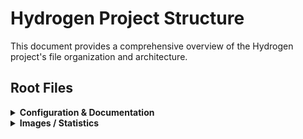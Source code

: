 # Hydrogen Project Structure

This document provides a comprehensive overview of the Hydrogen project's file organization and architecture.

## Root Files

<details>
<summary><b>Configuration & Documentation</b></summary>

- [README.md](README.md) - Project overview and quick start guide
- [RECIPE.md](RECIPE.md) - Development requirements and coding standards
- [SETUP.md](SETUP.md) - Installation and setup instructions
- [RELEASES.md](RELEASES.md) - Release notes and version history
- [SECRETS.md](SECRETS.md) - Security configuration guide
- [SITEMAP.md](SITEMAP.md) - Project navigation and file index
- [STRUCTURE.md](STRUCTURE.md) - This file - project structure overview

</details>

<details>
<summary><b>Images / Statistics</b></summary>

- [README.md](images/README.md) - Documentation for generated SVG visualization files
- [CLOC_CODE.svg](images/CLOC_CODE.svg) - Reformatted output from cloc (auto-generated)
- [CLOC_STAT.svg](images/CLOC_STAT.svg) - Extended statistics generated from cloc data (auto-generated)
- [COVERAGE.svg](images/COVERAGE.svg) - Visual coverage analysis report (auto-generated)
- [COMPLETE.svg](images/COMPLETE.svg) - Complete test suite results visualization (auto-generated)

## Core Application

<details>
<summary><b>Main Entry Point</b></summary>

- [src/hydrogen.c](src/hydrogen.c) - Main entry point and core system initialization
- [src/not_hydrogen.c](src/hydrogen_not.c) - Error handler test file

</details>

## Source Code Organization

<details>
<summary><b>API Components</b></summary>

- [src/api/api_service.c](src/api/api_service.c) - Core API service implementation
- [src/api/api_service.h](src/api/api_service.h) - API service interface definitions
- [src/api/api_utils.c](src/api/api_utils.c) - API utility functions
- [src/api/api_utils.h](src/api/api_utils.h) - API utility interfaces
- [src/api/README.md](src/api/README.md) - API documentation
- [src/api/oidc/](src/api/oidc/) - OIDC-specific API endpoints
- [src/api/system/](src/api/system/) - System information API endpoints

</details>

<details>
<summary><b>Configuration Management</b></summary>

- [src/config/config.c](src/config/config.c) - Core configuration system
- [src/config/config.h](src/config/config.h) - Configuration structures and constants
- [src/config/config_forward.h](src/config/config_forward.h) - Forward declarations
- [src/config/config_api.c](src/config/config_api.c) - API configuration implementation
- [src/config/config_api.h](src/config/config_api.h) - API configuration interface definitions
- [src/config/config_databases.c](src/config/config_databases.c) - Database configuration implementation
- [src/config/config_databases.h](src/config/config_databases.h) - Database configuration interface definitions
- [src/config/config_logging.c](src/config/config_logging.c) - Logging configuration implementation
- [src/config/config_logging.h](src/config/config_logging.h) - Logging configuration interface definitions
- [src/config/config_mail_relay.c](src/config/config_mail_relay.c) - Mail relay configuration implementation
- [src/config/config_mail_relay.h](src/config/config_mail_relay.h) - Mail relay configuration interface definitions
- [src/config/config_mdns_client.c](src/config/config_mdns_client.c) - mDNS client configuration implementation
- [src/config/config_mdns_client.h](src/config/config_mdns_client.h) - mDNS client configuration interface definitions
- [src/config/config_mdns_server.c](src/config/config_mdns_server.c) - mDNS server configuration implementation
- [src/config/config_mdns_server.h](src/config/config_mdns_server.h) - mDNS server configuration interface definitions
- [src/config/config_network.c](src/config/config_network.c) - Network configuration implementation
- [src/config/config_network.h](src/config/config_network.h) - Network configuration interface definitions
- [src/config/config_notify.c](src/config/config_notify.c) - Notification configuration implementation
- [src/config/config_notify.h](src/config/config_notify.h) - Notification configuration interface definitions
- [src/config/config_oidc.c](src/config/config_oidc.c) - OIDC configuration implementation
- [src/config/config_oidc.h](src/config/config_oidc.h) - OIDC configuration interface definitions
- [src/config/config_print.c](src/config/config_print.c) - Print subsystem configuration implementation
- [src/config/config_print.h](src/config/config_print.h) - Print subsystem configuration interface definitions
- [src/config/config_print_priorities.h](src/config/config_print_priorities.h) - Print priority definitions
- [src/config/config_resources.c](src/config/config_resources.c) - Resource configuration implementation
- [src/config/config_resources.h](src/config/config_resources.h) - Resource configuration interface definitions
- [src/config/config_server.c](src/config/config_server.c) - Server configuration implementation
- [src/config/config_server.h](src/config/config_server.h) - Server configuration interface definitions
- [src/config/config_swagger.c](src/config/config_swagger.c) - Swagger configuration implementation
- [src/config/config_swagger.h](src/config/config_swagger.h) - Swagger configuration interface definitions
- [src/config/config_terminal.c](src/config/config_terminal.c) - Terminal configuration implementation
- [src/config/config_terminal.h](src/config/config_terminal.h) - Terminal configuration interface definitions
- [src/config/config_utils.c](src/config/config_utils.c) - Configuration utilities implementation
- [src/config/config_utils.h](src/config/config_utils.h) - Configuration utilities interface definitions
- [src/config/config_webserver.c](src/config/config_webserver.c) - Web server configuration implementation
- [src/config/config_webserver.h](src/config/config_webserver.h) - Web server configuration interface definitions
- [src/config/config_websocket.c](src/config/config_websocket.c) - WebSocket configuration implementation
- [src/config/config_websocket.h](src/config/config_websocket.h) - WebSocket configuration interface definitions

</details>

<details>
<summary><b>Launch System</b></summary>

- [src/launch/launch.c](src/launch/launch.c) - Core launch system coordination
- [src/launch/launch.h](src/launch/launch.h) - Launch system interface definitions
- [src/launch/launch_api.c](src/launch/launch_api.c) - API subsystem launch
- [src/launch/launch_database.c](src/launch/launch_database.c) - Database subsystem launch
- [src/launch/launch_logging.c](src/launch/launch_logging.c) - Logging subsystem launch
- [src/launch/launch_mail_relay.c](src/launch/launch_mail_relay.c) - Mail relay launch
- [src/launch/launch_mdns_client.c](src/launch/launch_mdns_client.c) - mDNS client launch
- [src/launch/launch_mdns_server.c](src/launch/launch_mdns_server.c) - mDNS server launch
- [src/launch/launch_network.c](src/launch/launch_network.c) - Network subsystem launch
- [src/launch/launch_notify.c](src/launch/launch_notify.c) - Notification subsystem launch
- [src/launch/launch_oidc.c](src/launch/launch_oidc.c) - OIDC subsystem launch
- [src/launch/launch_payload.c](src/launch/launch_payload.c) - Payload subsystem launch
- [src/launch/launch_plan.c](src/launch/launch_plan.c) - Launch planning system
- [src/launch/launch_print.c](src/launch/launch_print.c) - Print subsystem launch
- [src/launch/launch_readiness.c](src/launch/launch_readiness.c) - Readiness checks
- [src/launch/launch_registry.c](src/launch/launch_registry.c) - Registry subsystem launch
- [src/launch/launch_resources.c](src/launch/launch_resources.c) - Resource subsystem launch
- [src/launch/launch_review.c](src/launch/launch_review.c) - Launch review system
- [src/launch/launch_swagger.c](src/launch/launch_swagger.c) - Swagger subsystem launch
- [src/launch/launch_terminal.c](src/launch/launch_terminal.c) - Terminal subsystem launch
- [src/launch/launch_threads.c](src/launch/launch_threads.c) - Thread subsystem launch
- [src/launch/launch_webserver.c](src/launch/launch_webserver.c) - Web server launch
- [src/launch/launch_websocket.c](src/launch/launch_websocket.c) - WebSocket subsystem launch

</details>

<details>
<summary><b>Landing System (Shutdown)</b></summary>

- [src/landing/landing.c](src/landing/landing.c) - Core landing system coordination
- [src/landing/landing.h](src/landing/landing.h) - Landing system interface definitions
- [src/landing/landing_api.c](src/landing/landing_api.c) - API subsystem shutdown
- [src/landing/landing_database.c](src/landing/landing_database.c) - Database subsystem shutdown
- [src/landing/landing_logging.c](src/landing/landing_logging.c) - Logging subsystem shutdown
- [src/landing/landing_mail_relay.c](src/landing/landing_mail_relay.c) - Mail relay shutdown
- [src/landing/landing_mdns_client.c](src/landing/landing_mdns_client.c) - mDNS client shutdown
- [src/landing/landing_mdns_server.c](src/landing/landing_mdns_server.c) - mDNS server shutdown
- [src/landing/landing_network.c](src/landing/landing_network.c) - Network subsystem shutdown
- [src/landing/landing_payload.c](src/landing/landing_payload.c) - Payload subsystem shutdown
- [src/landing/landing_plan.c](src/landing/landing_plan.c) - Landing planning system
- [src/landing/landing_print.c](src/landing/landing_print.c) - Print subsystem shutdown
- [src/landing/landing_readiness.c](src/landing/landing_readiness.c) - Shutdown readiness checks
- [src/landing/landing_registry.c](src/landing/landing_registry.c) - Registry subsystem shutdown
- [src/landing/landing_review.c](src/landing/landing_review.c) - Landing review system
- [src/landing/landing_swagger.c](src/landing/landing_swagger.c) - Swagger subsystem shutdown
- [src/landing/landing_terminal.c](src/landing/landing_terminal.c) - Terminal subsystem shutdown
- [src/landing/landing_threads.c](src/landing/landing_threads.c) - Thread subsystem shutdown
- [src/landing/landing_webserver.c](src/landing/landing_webserver.c) - Web server shutdown
- [src/landing/landing_websocket.c](src/landing/landing_websocket.c) - WebSocket subsystem shutdown

</details>

<details>
<summary><b>Logging System</b></summary>

- [src/logging/logging.c](src/logging/logging.c) - Core logging system implementation
- [src/logging/logging.h](src/logging/logging.h) - Logging system interface definitions
- [src/logging/log_queue_manager.c](src/logging/log_queue_manager.c) - Thread-safe log message queue handler
- [src/logging/log_queue_manager.h](src/logging/log_queue_manager.h) - Log queue manager interface definitions

</details>

<details>
<summary><b>Network Services</b></summary>

- [src/network/network.h](src/network/network.h) - Network interface abstractions
- [src/network/network_linux.c](src/network/network_linux.c) - Linux network stack implementation
- [src/mdns/mdns_server.h](src/mdns/mdns_server.h) - Service discovery interface definitions
- [src/mdns/mdns_server.c](src/mdns/mdns_server.c) - mDNS implementation
- [src/mdns/mdns_server_announce.c](src/mdns/mdns_server_announce.c) - announcement aspects of mdns implementation
- [src/mdns/keys.c](src/mdns/mdns_keys.c) - mDNS cryptographic key management implementation
- [src/mdns/keys.h](src/mdns/mdns_keys.h) - mDNS cryptographic key management interface definitions

</details>

<details>
<summary><b>OIDC Authentication</b></summary>

- [src/oidc/oidc_service.c](src/oidc/oidc_service.c) - Core OIDC service implementation
- [src/oidc/oidc_service.h](src/oidc/oidc_service.h) - OIDC service interface definitions
- [src/oidc/oidc_clients.c](src/oidc/oidc_clients.c) - OIDC client management implementation
- [src/oidc/oidc_clients.h](src/oidc/oidc_clients.h) - OIDC client management interface definitions
- [src/oidc/oidc_keys.c](src/oidc/oidc_keys.c) - OIDC cryptographic key handling implementation
- [src/oidc/oidc_keys.h](src/oidc/oidc_keys.h) - OIDC cryptographic key handling interface definitions
- [src/oidc/oidc_tokens.c](src/oidc/oidc_tokens.c) - OIDC token management implementation
- [src/oidc/oidc_tokens.h](src/oidc/oidc_tokens.h) - OIDC token management interface definitions
- [src/oidc/oidc_users.c](src/oidc/oidc_users.c) - OIDC user management implementation
- [src/oidc/oidc_users.h](src/oidc/oidc_users.h) - OIDC user management interface definitions

</details>

<details>
<summary><b>Payload Management</b></summary>

- [src/payload/payload.c](src/payload/payload.c) - Payload system implementation
- [src/payload/payload.h](src/payload/payload.h) - Payload system interface definitions

</details>

<details>
<summary><b>Print Management</b></summary>

- [src/print/print_queue_manager.c](src/print/print_queue_manager.c) - 3D print job scheduling and management implementation
- [src/print/print_queue_manager.h](src/print/print_queue_manager.h) - 3D print job scheduling and management interface definitions
- [src/print/beryllium.c](src/print/beryllium.c) - G-code analysis functionality implementation
- [src/print/beryllium.h](src/print/beryllium.h) - G-code analysis functionality interface definitions

</details>

<details>
<summary><b>Queue System</b></summary>

- [src/queue/queue.c](src/queue/queue.c) - Generic thread-safe queue implementation
- [src/queue/queue.h](src/queue/queue.h) - Generic thread-safe queue interface definitions

</details>

<details>
<summary><b>Registry System</b></summary>

- [src/registry/registry.c](src/registry/registry.c) - Subsystem registry implementation
- [src/registry/registry.h](src/registry/registry.h) - Subsystem registry interface definitions
- [src/registry/registry_integration.c](src/registry/registry_integration.c) - Registry integration utilities implementation
- [src/registry/registry_integration.h](src/registry/registry_integration.h) - Registry integration utilities interface definitions

</details>

<details>
<summary><b>State Management</b></summary>

- [src/state/state.c](src/state/state.c) - Global state management implementation
- [src/state/state.h](src/state/state.h) - Global state management interface definitions
- [src/state/state_types.h](src/state/state_types.h) - State type definitions

</details>

<details>
<summary><b>Status System</b></summary>

- [src/status/status.c](src/status/status.c) - Core status system implementation
- [src/status/status.h](src/status/status.h) - Core status system interface definitions
- [src/status/status_core.c](src/status/status_core.c) - Status core functionality implementation
- [src/status/status_core.h](src/status/status_core.h) - Status core functionality interface definitions
- [src/status/status_formatters.c](src/status/status_formatters.c) - Status output formatters implementation
- [src/status/status_formatters.h](src/status/status_formatters.h) - Status output formatters interface definitions
- [src/status/status_process.c](src/status/status_process.c) - Process status monitoring implementation
- [src/status/status_process.h](src/status/status_process.h) - Process status monitoring interface definitions
- [src/status/status_system.c](src/status/status_system.c) - System status monitoring implementation
- [src/status/status_system.h](src/status/status_system.h) - System status monitoring interface definitions

</details>

<details>
<summary><b>Swagger Documentation</b></summary>

- [src/swagger/swagger.c](src/swagger/swagger.c) - Swagger API documentation system implementation
- [src/swagger/swagger.h](src/swagger/swagger.h) - Swagger API documentation system interface definitions

</details>

<details>
<summary><b>Thread Management</b></summary>

- [src/threads/threads.c](src/threads/threads.c) - Thread management system implementation
- [src/threads/threads.h](src/threads/threads.h) - Thread management system interface definitions

</details>

<details>
<summary><b>Utility Functions</b></summary>

- [src/utils/utils.c](src/utils/utils.c) - Common utility functions implementation
- [src/utils/utils.h](src/utils/utils.h) - Common utility functions interface definitions
- [src/utils/utils_dependency.c](src/utils/utils_dependency.c) - Dependency management utilities implementation
- [src/utils/utils_dependency.h](src/utils/utils_dependency.h) - Dependency management utilities interface definitions
- [src/utils/utils_logging.c](src/utils/utils_logging.c) - Extended logging utilities implementation
- [src/utils/utils_logging.h](src/utils/utils_logging.h) - Extended logging utilities interface definitions
- [src/utils/utils_queue.c](src/utils/utils_queue.c) - Queue manipulation utilities implementation
- [src/utils/utils_queue.h](src/utils/utils_queue.h) - Queue manipulation utilities interface definitions
- [src/utils/utils_time.c](src/utils/utils_time.c) - Time handling utilities implementation
- [src/utils/utils_time.h](src/utils/utils_time.h) - Time handling utilities interface definitions

</details>

<details>
<summary><b>Web Server</b></summary>

- [src/webserver/web_server_core.c](src/webserver/web_server_core.c) - Core HTTP server implementation
- [src/webserver/web_server_core.h](src/webserver/web_server_core.h) - Core HTTP server interface definitions
- [src/webserver/web_server_compression.c](src/webserver/web_server_compression.c) - HTTP compression support implementation
- [src/webserver/web_server_compression.h](src/webserver/web_server_compression.h) - HTTP compression support interface definitions
- [src/webserver/web_server.h](src/webserver/web_server.h) - Web server interface

</details>

<details>
<summary><b>WebSocket Server</b></summary>

- [src/websocket/websocket_server.c](src/websocket/websocket_server.c) - WebSocket server core implementation
- [src/websocket/websocket_server.h](src/websocket/websocket_server.h) - WebSocket server core interface definitions
- [src/websocket/websocket_server_internal.h](src/websocket/websocket_server_internal.h) - Internal WebSocket definitions
- [src/websocket/websocket_server_auth.c](src/websocket/websocket_server_auth.c) - WebSocket authentication system
- [src/websocket/websocket_server_connection.c](src/websocket/websocket_server_connection.c) - Connection lifecycle handler
- [src/websocket/websocket_server_context.c](src/websocket/websocket_server_context.c) - Server context management
- [src/websocket/websocket_server_dispatch.c](src/websocket/websocket_server_dispatch.c) - Message routing system
- [src/websocket/websocket_server_message.c](src/websocket/websocket_server_message.c) - Message processing engine
- [src/websocket/websocket_server_status.c](src/websocket/websocket_server_status.c) - Status reporting implementation

</details>

## Configuration

<details>
<summary><b>Configuration Files</b></summary>

- [configs/hydrogen.json](configs/hydrogen.json) - Main configuration file for the Hydrogen server
- [configs/hydrogen_env.json](configs/hydrogen_env.json) - Environment-specific configuration
- [configs/hydrogen_default.json](configs/hydrogen_default.json) - Version included in the installer

</details>

## Documentation

<details>
<summary><b>Core Documentation</b></summary>

- [docs/README.md](docs/README.md) - Documentation index
- [docs/developer_onboarding.md](docs/developer_onboarding.md) - Setup and onboarding guide
- [docs/coding_guidelines.md](docs/coding_guidelines.md) - Coding standards and practices
- [docs/api.md](docs/api.md) - API reference documentation
- [docs/testing.md](docs/testing.md) - Testing guide and procedures
- [docs/configuration.md](docs/configuration.md) - Configuration system documentation
- [docs/data_structures.md](docs/data_structures.md) - Data structure documentation
- [docs/service.md](docs/service.md) - Service architecture documentation
- [docs/system_info.md](docs/system_info.md) - System information documentation

</details>

<details>
<summary><b>Subsystem Documentation</b></summary>

- [docs/ai_integration.md](docs/ai_integration.md) - AI integration documentation
- [docs/mdns_server.md](docs/mdns_server.md) - mDNS server documentation
- [docs/oidc_integration.md](docs/oidc_integration.md) - OIDC integration guide
- [docs/print_queue.md](docs/print_queue.md) - Print queue system documentation
- [docs/shutdown_architecture.md](docs/shutdown_architecture.md) - Shutdown system architecture
- [docs/thread_monitoring.md](docs/thread_monitoring.md) - Thread monitoring documentation
- [docs/web_socket.md](docs/web_socket.md) - WebSocket system documentation

</details>

<details>
<summary><b>API Documentation</b></summary>

- [docs/api/system/system_health.md](docs/api/system/system_health.md) - System health API
- [docs/api/system/system_info.md](docs/api/system/system_info.md) - System information API
- [docs/api/system/system_version.md](docs/api/system/system_version.md) - System version API

</details>

<details>
<summary><b>Reference Documentation</b></summary>

- [docs/reference/api.md](docs/reference/api.md) - API reference
- [docs/reference/configuration.md](docs/reference/configuration.md) - Configuration reference
- [docs/reference/data_structures.md](docs/reference/data_structures.md) - Data structures reference
- [docs/reference/database_architecture.md](docs/reference/database_architecture.md) - Database architecture
- [docs/reference/database_configuration.md](docs/reference/database_configuration.md) - Database configuration
- [docs/reference/launch_system_architecture.md](docs/reference/launch_system_architecture.md) - Launch system architecture
- [docs/reference/logging_configuration.md](docs/reference/logging_configuration.md) - Logging configuration
- [docs/reference/mdns_client_architecture.md](docs/reference/mdns_client_architecture.md) - mDNS client architecture
- [docs/reference/mdns_configuration.md](docs/reference/mdns_configuration.md) - mDNS configuration
- [docs/reference/network_architecture.md](docs/reference/network_architecture.md) - Network architecture
- [docs/reference/oidc_architecture.md](docs/reference/oidc_architecture.md) - OIDC architecture
- [docs/reference/print_queue_architecture.md](docs/reference/print_queue_architecture.md) - Print queue architecture
- [docs/reference/print_subsystem.md](docs/reference/print_subsystem.md) - Print subsystem reference
- [docs/reference/printqueue_configuration.md](docs/reference/printqueue_configuration.md) - Print queue configuration
- [docs/reference/resources_configuration.md](docs/reference/resources_configuration.md) - Resources configuration
- [docs/reference/smtp_configuration.md](docs/reference/smtp_configuration.md) - SMTP configuration
- [docs/reference/smtp_relay_architecture.md](docs/reference/smtp_relay_architecture.md) - SMTP relay architecture
- [docs/reference/subsystem_registry_architecture.md](docs/reference/subsystem_registry_architecture.md) - Subsystem registry architecture
- [docs/reference/swagger_architecture.md](docs/reference/swagger_architecture.md) - Swagger architecture
- [docs/reference/swagger_configuration.md](docs/reference/swagger_configuration.md) - Swagger configuration
- [docs/reference/system_architecture.md](docs/reference/system_architecture.md) - System architecture
- [docs/reference/system_info.md](docs/reference/system_info.md) - System information reference
- [docs/reference/terminal_architecture.md](docs/reference/terminal_architecture.md) - Terminal architecture
- [docs/reference/web_socket.md](docs/reference/web_socket.md) - WebSocket reference
- [docs/reference/webserver_configuration.md](docs/reference/webserver_configuration.md) - Web server configuration
- [docs/reference/webserver_subsystem.md](docs/reference/webserver_subsystem.md) - Web server subsystem
- [docs/reference/websocket_architecture.md](docs/reference/websocket_architecture.md) - WebSocket architecture
- [docs/reference/websocket_configuration.md](docs/reference/websocket_configuration.md) - WebSocket configuration
- [docs/reference/websocket_subsystem.md](docs/reference/websocket_subsystem.md) - WebSocket subsystem

</details>

<details>
<summary><b>Launch System Reference</b></summary>

- [docs/reference/launch/payload_subsystem.md](docs/reference/launch/payload_subsystem.md) - Payload subsystem reference
- [docs/reference/launch/threads_subsystem.md](docs/reference/launch/threads_subsystem.md) - Threads subsystem reference
- [docs/reference/launch/webserver_subsystem.md](docs/reference/launch/webserver_subsystem.md) - Web server subsystem reference

</details>

<details>
<summary><b>Deployment & Development</b></summary>

- [docs/deployment/docker.md](docs/deployment/docker.md) - Docker deployment guide
- [docs/development/ai_development.md](docs/development/ai_development.md) - AI-assisted development guide
- [docs/development/coding_guidelines.md](docs/development/coding_guidelines.md) - Development coding guidelines

</details>

<details>
<summary><b>User Guides</b></summary>

- [docs/guides/quick-start.md](docs/guides/quick-start.md) - Quick start guide
- [docs/guides/print-queue.md](docs/guides/print-queue.md) - Print queue user guide
- [docs/guides/use-cases/home-workshop.md](docs/guides/use-cases/home-workshop.md) - Home workshop use case
- [docs/guides/use-cases/print-farm.md](docs/guides/use-cases/print-farm.md) - Print farm use case

</details>

## Examples

<details>
<summary><b>OIDC Client Examples</b></summary>

- [examples/README.md](examples/README.md) - Examples documentation
- [examples/C/auth_code_flow.c](examples/C/auth_code_flow.c) - Authorization Code flow example in C
- [examples/C/client_credentials.c](examples/C/client_credentials.c) - Client Credentials flow example in C
- [examples/C/password_flow.c](examples/C/password_flow.c) - Resource Owner Password flow example in C
- [examples/JavaScript/auth_code_flow.html](examples/JavaScript/auth_code_flow.html) - Authorization Code flow example in JavaScript

</details>

## Payloads

<details>
<summary><b>Payload System</b></summary>

- [payloads/README.md](payloads/README.md) - Payload system documentation
- [payloads/payload-generate.sh](payloads/payload-generate.sh) - Payload generation script
- [payloads/swagger-generate.sh](payloads/swagger-generate.sh) - Swagger generation script
- [payloads/swagger.json](payloads/swagger.json) - Swagger API specification

</details>

## Testing Framework

- [tests/README.md](tests/README.md) - Testing documentation and procedures
- [tests/test_00_all.sh](tests/test_00_all.sh) - Orchestration script

<details>
<summary><b>Test Scripts</b></summary>

### Compilation and Static Analysis

- [tests/test_01_compilation.sh](tests/test_01_compilation.sh) - Compilation tests
- [tests/test_02_secrets.sh](tests/test_02_secrets.sh) - Checks validity of key environment variables
- [tests/test_04_check_links.sh](tests/test_04_check_links.sh) - Link validation tests

### Core Functional Tests

- [tests/test_10_unity.sh](tests/test_10_unity.sh) - Unity framework tests
- [tests/test_11_leaks_like_a_sieve.sh](tests/test_11_leaks_like_a_sieve.sh) - Memory leak tests
- [tests/test_12_env_variables.sh](tests/test_12_env_variables.sh) - Environment variable tests
- [tests/test_13_crash_handler.sh](tests/test_13_crash_handler.sh) - Crash handler tests
- [tests/test_14_library_dependencies.sh](tests/test_14_library_dependencies.sh) - Library dependency tests
- [tests/test_15_json_error_handling.sh](tests/test_15_json_error_handling.sh) - JSON error handling tests
- [tests/test_16_shutdown.sh](tests/test_16_shutdown.sh) - Shutdown-specific tests
- [tests/test_17_startup_shutdown.sh](tests/test_17_startup_shutdown.sh) - Startup/shutdown tests
- [tests/test_18_signals.sh](tests/test_18_signals.sh) - Signal handling tests
- [tests/test_19_socket_rebind.sh](tests/test_19_socket_rebind.sh) - Socket rebinding tests

### Server Tests

- [tests/test_20_api_prefix.sh](tests/test_20_api_prefix.sh) - API prefix tests
- [tests/test_21_system_endpoints.sh](tests/test_21_system_endpoints.sh) - System endpoint tests
- [tests/test_22_swagger.sh](tests/test_22_swagger.sh) - Swagger functionality tests
- [tests/test_23_websockets.sh](tests/test_23_websockets.sh) - Swagger functionality tests

### Linting Tests

- [tests/test_90_markdownlint.sh](tests/test_90_markdownlint.sh) - Markdown linting (markdownlint)
- [tests/test_91_cppcheck.sh](tests/test_91_cppcheck.sh) - C/C++ static analysis (cppcheck)
- [tests/test_92_shellcheck.sh](tests/test_92_shellcheck.sh) - Shell script linting (shellcheck)
- [tests/test_93_jsonlint.sh](tests/test_93_jsonlint.sh) - JSON validation and linting
- [tests/test_94_eslint.sh](tests/test_94_eslint.sh) - JavaScript linting (eslint)
- [tests/test_95_stylelint.sh](tests/test_95_stylelint.sh) - CSS linting (stylelint)
- [tests/test_96_htmlhint.sh](tests/test_96_htmlhint.sh) - HTML validation (htmlhint)
- [tests/test_97_xmlstarlet.sh](tests/test_97_xmlstarlet.sh) - XML/SVG validation (xmlstarlet)
- [tests/test_98_code_size.sh](tests/test_98_code_size.sh) - Code size analysis and metrics
- [tests/test_99_coverage.sh](tests/test_99_coverage.sh) - Build system coverage

</details>

<details>
<summary><b>Test Libraries</b></summary>

- [tests/lib/](tests/lib/) - Test library functions
  - [cloc.sh](tests/lib/cloc.sh) - Code line counting utilities
  - [coverage.sh](tests/lib/coverage.sh) - Main coverage orchestration and API functions
  - [coverage-combinedn.sh](tests/lib/coverage-combined.sh) - Deals with Blackbox and Unity data aggregation
  - [coverage-common.sh](tests/lib/coverage-common.sh) - Shared coverage utilities and variables
  - [coverage_table.sh](tests/lib/coverage_table.sh) - Advanced tabular coverage reporting with visual formatting
  - [env_utils.sh](tests/lib/env_utils.sh) - Environment variable utilities
  - [file_utils.sh](tests/lib/file_utils.sh) - File manipulation utilities
  - [framework.sh](tests/lib/framework.sh) - Core testing framework
  - [github-sitemap.sh](tests/lib/github-sitemap.sh) - GitHub sitemap utilities
  - [lifecycle.sh](tests/lib/lifecycle.sh) - Test lifecycle management
  - [log_output.sh](tests/lib/log_output.sh) - Log output formatting
  - [network_utils.sh](tests/lib/network_utils.sh) - Network testing utilities
  
</details>

## Build Tools & Utilities

<details>
<summary><b>Build Scripts</b></summary>

- [extras/README.md](extras/README.md) - Build scripts and diagnostic tools documentation
- [extras/make-all.sh](extras/make-all.sh) - Compilation test script
- [extras/make-clean.sh](extras/make-clean.sh) - Comprehensive build cleanup script
- [extras/make-trial.sh](extras/make-trial.sh) - Quick trial build and diagnostics script
- [extras/filter-log.sh](extras/filter-log.sh) - Log output filtering utility

</details>

<details>
<summary><b>Installer System</b></summary>

- [installer/README.md](installer/README.md) - Hydrogen installer system documentation
- [installer/installer_wrapper.sh](installer/installer_wrapper.sh) - Installer template script
- [installer/hydrogen_installer_*.sh](installer/hydrogen_installer_*.sh) - Generated installer executables

</details>

<details>
<summary><b>Diagnostic Tools</b></summary>

- [extras/one-offs/debug_payload.c](extras/one-offs/debug_payload.c) - Payload debug analysis tool
- [extras/one-offs/find_all_markers.c](extras/one-offs/find_all_markers.c) - Multiple marker detection tool
- [extras/one-offs/test_payload_detection.c](extras/one-offs/test_payload_detection.c) - Payload validation testing tool

</details>

## Directory Structure Overview

Based on the RECIPE.md structure and current implementation:

```directory
hydrogen/
├── README.md, RECIPE.md, SETUP.md, RELEASES.md, SECRETS.md, SITEMAP.md, STRUCTURE.md
├── configs/                    # Configuration files
│   ├── hydrogen.json          # Main configuration
│   └── hydrogen-env.json      # Environment configuration
├── src/                       # Source code
│   ├── hydrogen.c             # Main entry point
│   ├── hydrogen_not.c         # Alternative entry point
│   ├── Makefile              # Build system
│   ├── api/                  # API endpoints
│   ├── config/               # Config management
│   ├── landing/              # Shutdown handlers
│   ├── launch/               # Startup handlers
│   ├── logging/              # Logging system
│   ├── mdns/                 # Service discovery
│   ├── network/              # Network interfaces
│   ├── oidc/                 # OpenID Connect
│   ├── payload/              # Payload management
│   ├── print/                # Print subsystem
│   ├── queue/                # Thread-safe queues
│   ├── registry/             # Subsystem registry
│   ├── state/                # System state
│   ├── status/               # Status system
│   ├── swagger/              # API documentation
│   ├── threads/              # Thread management
│   ├── utils/                # Utilities
│   ├── webserver/            # HTTP server
│   └── websocket/            # WebSocket server
├── docs/                     # Documentation
│   ├── api/                  # API documentation
│   ├── deployment/           # Deployment guides
│   ├── development/          # Development guides
│   ├── guides/               # User guides
│   ├── reference/            # Reference documentation
│   └── releases/             # Release notes
├── examples/                 # Example code
│   ├── C/                    # C examples
│   └── JavaScript/           # JavaScript examples
├── extras/                   # Extra utilities
├── installer/                # Installer wrapper and scripts
├── payloads/                 # Payload definitions
└── tests/                    # Test framework
    ├── configs/              # Test configurations
    ├── diagnostics/          # Test diagnostics
    ├── lib/                  # Test libraries
    ├── logs/                 # Test logs
    └── results/              # Test results
```

## Architecture Overview

The Hydrogen project follows a modular architecture with clear separation of concerns:

### Launch/Landing System

- **Launch**: Systematic startup of all subsystems in dependency order
- **Landing**: Graceful shutdown in reverse order
- **Registry**: Central coordination of all subsystems
- **Phases**: Readiness → Plan → Execute → Review

### Subsystem Order (from RECIPE.md)

1. Registry - Central subsystem coordination
2. Payload - Payload management system
3. Threads - Thread management and monitoring
4. Network - Network interface management
5. Database - Database connectivity (when configured)
6. Logging - Centralized logging system
7. WebServer - HTTP server functionality
8. API - REST API endpoints
9. Swagger - API documentation system
10. WebSocket - Real-time communication
11. Terminal - Terminal interface
12. mDNS Server - Service discovery server
13. mDNS Client - Service discovery client
14. MailRelay - Email notification system
15. Print - 3D printing subsystem
16. Resources - Resource management
17. OIDC - Authentication system
18. Notify - Notification system

### Key Features

- **Thread Safety**: All components designed for multi-threaded operation
- **Configuration**: JSON-based configuration with robust fallback handling
- **Logging**: Comprehensive logging with multiple levels and thread-safe queues
- **Testing**: Extensive test suite with 20+ test scripts covering all aspects
- **Documentation**: Comprehensive documentation covering architecture, APIs, and usage
- **Security**: OIDC authentication, encrypted payloads, and secure key management

### Build Targets

- `trial`: Required clean build with full test suite (must pass)
- `debug`: Debug build with symbols
- `perf`: Performance-optimized build
- `release`: Production build
- `valgrind`: Memory debugging build
- `default`: Standard development build
